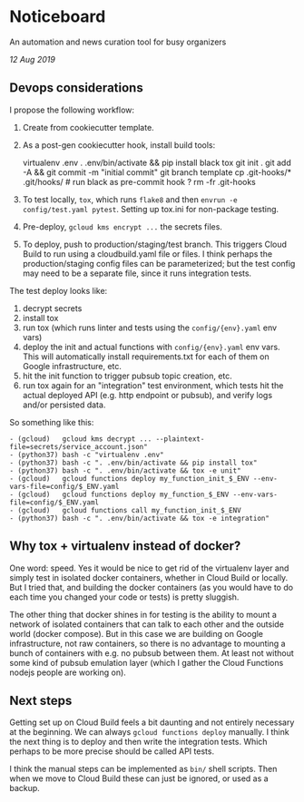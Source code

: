 # Noticeboard

An automation and news curation tool for busy organizers 


_12 Aug 2019_

## Devops considerations

I propose the following workflow:

1. Create from cookiecutter template.
2. As a post-gen cookiecutter hook, install build tools:

    virtualenv .env
    . .env/bin/activate && pip install black tox
    git init .
    git add -A && git commit -m "initial commit"
    git branch template
    cp .git-hooks/* .git/hooks/   # run black as pre-commit hook ?
    rm -fr .git-hooks

3. To test locally, `tox`, which runs `flake8` and then 
   `envrun -e config/test.yaml pytest`. Setting up tox.ini for non-package 
   testing.

4. Pre-deploy, `gcloud kms encrypt ...` the secrets files.

5. To deploy, push to production/staging/test branch. This triggers Cloud Build
   to run using a cloudbuild.yaml file or files.  I think perhaps the
   production/staging config files can be parameterized; but the test config
   may need to be a separate file, since it runs integration tests.

  The test deploy looks like:

  1. decrypt secrets
  2. install tox
  3. run tox (which runs linter and tests using the `config/{env}.yaml` env vars)
  4. deploy the init and actual functions with `config/{env}.yaml` env vars. 
     This will automatically install requirements.txt for each of them on 
     Google infrastructure, etc.
  5. hit the init function to trigger pubsub topic creation, etc.
  6. run tox again for an "integration" test environment, which tests hit the 
     actual deployed API (e.g. http endpoint or pubsub), and verify logs and/or
     persisted data.

  So something like this:

    - (gcloud)   gcloud kms decrypt ... --plaintext-file=secrets/service_account.json"
    - (python37) bash -c "virtualenv .env"
    - (python37) bash -c ". .env/bin/activate && pip install tox"
    - (python37) bash -c ". .env/bin/activate && tox -e unit"
    - (gcloud)   gcloud functions deploy my_function_init_$_ENV --env-vars-file=config/$_ENV.yaml
    - (gcloud)   gcloud functions deploy my_function_$_ENV --env-vars-file=config/$_ENV.yaml
    - (gcloud)   gcloud functions call my_function_init_$_ENV
    - (python37) bash -c ". .env/bin/activate && tox -e integration"


## Why tox + virtualenv instead of docker?

One word: speed. Yes it would be nice to get rid of the virtualenv layer and
simply test in isolated docker containers, whether in Cloud Build or locally.
But I tried that, and building the docker containers (as you would have to do
each time you changed your code or tests) is pretty sluggish. 

The other thing that docker shines in for testing is the ability to mount a
network of isolated containers that can talk to each other and the outside 
world (docker compose). But in this case we are building on Google 
infrastructure, not raw containers, so there is no advantage to mounting a
bunch of containers with e.g. no pubsub between them. At least not without some
kind of pubsub emulation layer (which I gather the Cloud Functions nodejs people 
are working on).

## Next steps

Getting set up on Cloud Build feels a bit daunting and not entirely necessary
at the beginning. We can always `gcloud functions deploy` manually. I think
the next thing is to deploy and then write the integration tests. Which perhaps
to be more precise should be called API tests.

I think the manual steps can be implemented as `bin/` shell scripts. Then when
we move to Cloud Build these can just be ignored, or used as a backup.

